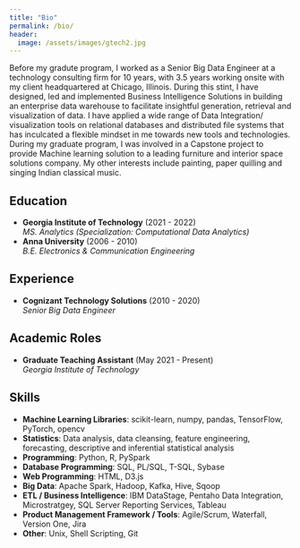 ```yaml
---
title: "Bio"
permalink: /bio/
header:
  image: /assets/images/gtech2.jpg
---
```


Before my gradute program, I worked as a Senior Big Data Engineer at a technology consulting firm for 10 years, with 3.5 years working onsite with my client headquartered at Chicago, Illinois. During this stint, I have designed, led and implemented Business Intelligence Solutions in building an enterprise data warehouse to facilitate insightful generation, retrieval and visualization of data. I have applied a wide range of Data Integration/  visualization tools on relational databases and distributed file systems that has inculcated a flexible mindset in me towards new tools and technologies. During my graduate program, I was involved in a Capstone project to provide Machine learning solution to a leading furniture and interior space solutions company. My other interests include painting, paper quilling and singing Indian classical music. 

## Education
- **Georgia Institute of Technology** (2021 - 2022)   
  *MS. Analytics (Specialization: Computational Data Analytics)*
- **Anna University** (2006 - 2010)   
  *B.E. Electronics & Communication Engineering*  
  
## Experience
- **Cognizant Technology Solutions** (2010 - 2020)  
  *Senior Big Data Engineer*

## Academic Roles
- **Graduate Teaching Assistant** (May 2021 - Present)  
  *Georgia Institute of Technology*

## Skills
- **Machine Learning Libraries**: scikit-learn, numpy, pandas, TensorFlow, PyTorch, opencv
- **Statistics**: Data analysis, data cleansing, feature engineering, forecasting, descriptive and inferential statistical analysis
- **Programming**: Python, R, PySpark
- **Database Programming**: SQL, PL/SQL, T-SQL, Sybase
- **Web Programming**: HTML, D3.js
- **Big Data**: Apache Spark, Hadoop, Kafka, Hive, Sqoop
- **ETL / Business Intelligence**: IBM DataStage, Pentaho Data Integration, Microstratgey, SQL Server Reporting Services, Tableau
- **Product Management Framework / Tools**: Agile/Scrum, Waterfall, Version One, Jira
- **Other**: Unix, Shell Scripting, Git

